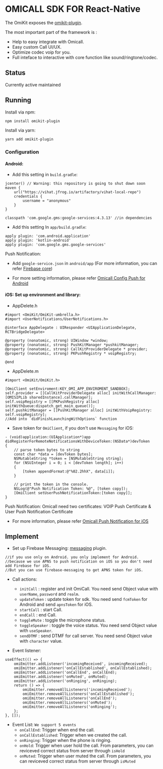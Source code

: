 # OMICALL SDK FOR React-Native

The OmiKit exposes the <a href="https://www.npmjs.com/package/omikit-plugin">omikit-plugin</a>.

The most important part of the framework is :

- Help to easy integrate with Omicall.
- Easy custom Call UI/UX.
- Optimize codec voip for you.
- Full inteface to interactive with core function like sound/ringtone/codec.

## Status

Currently active maintained

## Running

Install via npm:

```sh
npm install omikit-plugin
```

Install via yarn:

```sh
yarn add omikit-plugin
```

### Configuration

#### Android:

- Add this setting in `build.gradle`:

```
jcenter() // Warning: this repository is going to shut down soon
maven {
    url("https://vihat.jfrog.io/artifactory/vihat-local-repo")
    credentials {
        username = "anonymous"
    }
}
```

```
classpath 'com.google.gms:google-services:4.3.13' //in dependencies
```

- Add this setting In `app/build.gradle`:

```
apply plugin: 'com.android.application'
apply plugin: 'kotlin-android'
apply plugin: 'com.google.gms.google-services'
```

Push Notification:

- Add `google-service.json` in `android/app` (For more information, you can refer <a href="https://rnfirebase.io/">Firebase core</a>)

- For more setting information, please refer <a href="https://api.omicall.com/web-sdk/mobile-sdk/android-sdk/cau-hinh-push-notification">Omicall Config Push for Android</a>

#### iOS: Set up environment and library:

- AppDelete.h

```
#import <OmiKit/OmiKit-umbrella.h>
#import <UserNotifications/UserNotifications.h>

@interface AppDelegate : UIResponder <UIApplicationDelegate, RCTBridgeDelegate>

@property (nonatomic, strong) UIWindow *window;
@property (nonatomic, strong) PushKitManager *pushkitManager;
@property (nonatomic, strong) CallKitProviderDelegate * provider;
@property (nonatomic, strong) PKPushRegistry * voipRegistry;

@end

```

- AppDelete.m

```
#import <OmiKit/OmiKit.h>

[OmiClient setEnviroment:KEY_OMI_APP_ENVIROMENT_SANDBOX];
self.provider = [[CallKitProviderDelegate alloc] initWithCallManager: [OMISIPLib sharedInstance].callManager];
self.voipRegistry = [[PKPushRegistry alloc] initWithQueue:dispatch_get_main_queue()];
self.pushkitManager = [[PushKitManager alloc] initWithVoipRegistry: self.voipRegistry];
//Add into `didFinishLaunchingWithOptions` function
```

- Save token for `OmiClient`, if you don't use `Messaging` for iOS:

```
- (void)application:(UIApplication*)app didRegisterForRemoteNotificationsWithDeviceToken:(NSData*)devToken
{
    // parse token bytes to string
    const char *data = [devToken bytes];
    NSMutableString *token = [NSMutableString string];
    for (NSUInteger i = 0; i < [devToken length]; i++)
    {
        [token appendFormat:@"%02.2hhX", data[i]];
    }

    // print the token in the console.
    NSLog(@"Push Notification Token: %@", [token copy]);
    [OmiClient setUserPushNotificationToken:[token copy]];
}

```

Push Notification:
Omicall need two certificates: VOIP Push Certificate & User Push Notification Certificate

- For more information, please refer <a href="https://api.omicall.com/web-sdk/mobile-sdk/ios-sdk/cau-hinh-push-notification">Omicall Push Notification for iOS</a>

## Implement

- Set up Firebase Messaging: <a href="https://rnfirebase.io/messaging/usage">messaging</a> plugin.

```
//if you use only on Android. you only implement for Android.
//because we use APNS to push notification on iOS so you don't need add Firebase for iOS.
//But you can use firebase-messaging to get APNS token for iOS.
```

- Call actions:

  * `initCall` : register and init OmiCall. You need send Object value with `userName`, `password` and `realm`.
  * `updateToken` : update token for sdk. You need send `fcmToken` for Android and send `apnsToken` for iOS.
  * `startCall` : start Call.
  * `endCall` : end Call.
  * `toggleMute` : toggle the microphone status.
  * `toggleSpeaker` : toggle the voice status. You need send Object value with `useSpeaker`.
  * `sendDTMF` : send DTMF for call server. You need send Object value with `character` value.

* Event listener:

```
useEffect(() => {
    omiEmitter.addListener('incomingReceived', incomingReceived);
    omiEmitter.addListener('onCallEstablished', onCallEstablished);
    omiEmitter.addListener('onCallEnd', onCallEnd);
    omiEmitter.addListener('onMuted', onMuted);
    omiEmitter.addListener('onRinging', onRinging);
    return () => {
        omiEmitter.removeAllListeners('incomingReceived');
        omiEmitter.removeAllListeners('onCallEstablished');
        omiEmitter.removeAllListeners('onCallEnd');
        omiEmitter.removeAllListeners('onMuted');
        omiEmitter.removeAllListeners('onRinging');
    };
}, []);

```

* Event List: `We support 5 events`
  * `onCallEnd`: Trigger when end the call.
  * `onCallEstablished`: Trigger when we created the call.
  * `onRinging`: Trigger when the phone is ringing.
  * `onHold`: Trigger when user hold the call. From parameters, you can reviceved correct status from server through `isHold`
  * `onMuted`: Trigger when user muted the call. From parameters, you can reviceved correct status from server through `isMuted`
